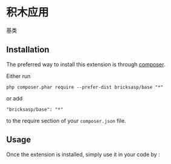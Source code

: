 积木应用
====
基类

Installation
------------

The preferred way to install this extension is through [composer](http://getcomposer.org/download/).

Either run

```
php composer.phar require --prefer-dist bricksasp/base "*"
```

or add

```
"bricksasp/base": "*"
```

to the require section of your `composer.json` file.


Usage
-----

Once the extension is installed, simply use it in your code by  :

```php

```